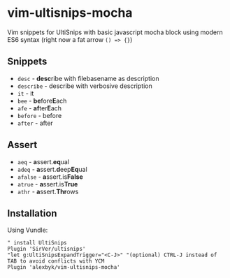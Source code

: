 # vim-ultisnips-mocha
Vim snippets for UltiSnips with basic javascript mocha block using modern ES6 syntax (right now a fat arrow `() => {}`)

## Snippets
* `desc` - **desc**ribe with filebasename as description
* `describe` - describe with verbosive description
* `it` - it
* `bee` - **be**fore**E**ach
* `afe` - **af**ter**E**ach
* `before` - before
* `after` - after

## Assert
* `aeq` - **a**ssert.**eq**ual
* `adeq` - **a**ssert.**d**eep**Eq**ual
* `afalse` - **a**ssert.is**False**
* `atrue` - **a**ssert.is**True**
* `athr` - **a**ssert.**Thr**ows

## Installation
Using Vundle:
```
" install UltiSnips
Plugin 'SirVer/ultisnips'
"let g:UltiSnipsExpandTrigger="<C-J>" "(optional) CTRL-J instead of TAB to avoid conflicts with YCM
Plugin 'alexbyk/vim-ultisnips-mocha'
```
